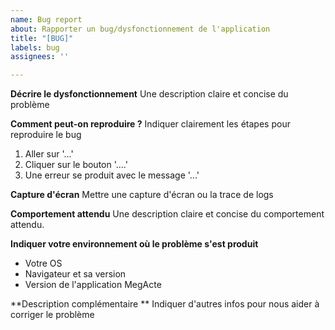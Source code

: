 ```yaml
---
name: Bug report
about: Rapporter un bug/dysfonctionnement de l'application
title: "[BUG]"
labels: bug
assignees: ''

---
```


**Décrire le dysfonctionnement**
Une description claire et concise du problème

**Comment peut-on reproduire ?**
Indiquer clairement les étapes pour reproduire le bug
1. Aller sur  '...'
2. Cliquer sur le bouton '....'
3. Une erreur se produit avec le message '...'

**Capture d'écran**
Mettre une capture d'écran ou la trace de logs

**Comportement attendu**
Une description claire et concise du comportement attendu.

**Indiquer votre environnement où le problème s'est produit**
 - Votre OS 
 - Navigateur et sa version
 - Version de l'application MegActe

**Description complémentaire **
Indiquer d'autres infos pour nous aider à corriger le problème
